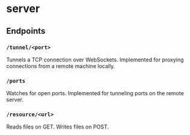 # server

## Endpoints

### `/tunnel/<port>`

Tunnels a TCP connection over WebSockets. Implemented for proxying connections from a remote machine locally.

### `/ports`

Watches for open ports. Implemented for tunneling ports on the remote server.

### `/resource/<url>`

Reads files on GET.
Writes files on POST.